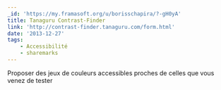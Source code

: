 ```yaml
---
_id: 'https://my.framasoft.org/u/borisschapira/?-gH0yA'
title: Tanaguru Contrast-Finder
link: 'http://contrast-finder.tanaguru.com/form.html'
date: '2013-12-27'
tags:
    - Accessibilité
    - sharemarks
---
```


<div class="markdown"><p>Proposer des jeux de couleurs accessibles proches de celles que vous venez de tester
</p></div>
